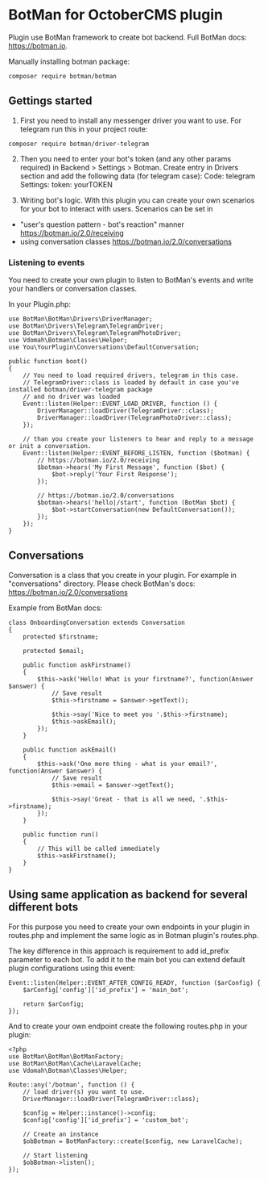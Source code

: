 # BotMan for OctoberCMS plugin
Plugin use BotMan framework to create bot backend. Full BotMan docs: https://botman.io.

Manually installing botman package:
````$xslt
composer require botman/botman
````

## Gettings started

1. First you need to install any messenger driver you want to use. For telegram run this in your project route:
````$xslt
composer require botman/driver-telegram
````

2. Then you need to enter your bot's token (and any other params required) in Backend > Settings > Botman.
Create entry in Drivers section and add the following data (for telegram case):
Code: telegram
Settings: 
    token: yourTOKEN

3. Writing bot's logic. With this plugin you can create your own scenarios for your bot to interact with users. 
Scenarios can be set in 
- "user's question pattern - bot's reaction" manner https://botman.io/2.0/receiving
- using conversation classes https://botman.io/2.0/conversations

### Listening to events

You need to create your own plugin to listen to BotMan's events and write your handlers or conversation classes.

In your Plugin.php:
````
use BotMan\BotMan\Drivers\DriverManager;
use BotMan\Drivers\Telegram\TelegramDriver;
use BotMan\Drivers\Telegram\TelegramPhotoDriver;
use Vdomah\Botman\Classes\Helper;
use You\YourPlugin\Conversations\DefaultConversation;

public function boot()
{
    // You need to load required drivers, telegram in this case. 
    // TelegramDriver::class is loaded by default in case you've installed botman/driver-telegram package
    // and no driver was loaded
    Event::listen(Helper::EVENT_LOAD_DRIVER, function () {
        DriverManager::loadDriver(TelegramDriver::class);
        DriverManager::loadDriver(TelegramPhotoDriver::class);
    });

    // than you create your listeners to hear and reply to a message or init a conversation.
    Event::listen(Helper::EVENT_BEFORE_LISTEN, function ($botman) {
        // https://botman.io/2.0/receiving
        $botman->hears('My First Message', function ($bot) {
            $bot->reply('Your First Response');
        });
        
        // https://botman.io/2.0/conversations
        $botman->hears('hello|/start', function (BotMan $bot) {
            $bot->startConversation(new DefaultConversation());
        });
    });
}
````

## Conversations
Conversation is a class that you create in your plugin. For example in "conversations" directory. Please check BotMan's docs: https://botman.io/2.0/conversations

Example from BotMan docs:
````
class OnboardingConversation extends Conversation
{
    protected $firstname;

    protected $email;

    public function askFirstname()
    {
        $this->ask('Hello! What is your firstname?', function(Answer $answer) {
            // Save result
            $this->firstname = $answer->getText();

            $this->say('Nice to meet you '.$this->firstname);
            $this->askEmail();
        });
    }

    public function askEmail()
    {
        $this->ask('One more thing - what is your email?', function(Answer $answer) {
            // Save result
            $this->email = $answer->getText();

            $this->say('Great - that is all we need, '.$this->firstname);
        });
    }

    public function run()
    {
        // This will be called immediately
        $this->askFirstname();
    }
}
````

## Using same application as backend for several different bots

For this purpose you need to create your own endpoints in your plugin in routes.php 
and implement the same logic as in Botman plugin's routes.php.

The key difference in this approach is requirement to add id_prefix parameter to each bot.
To add it to the main bot you can extend default plugin configurations using this event:

````$xslt
Event::listen(Helper::EVENT_AFTER_CONFIG_READY, function ($arConfig) {
    $arConfig['config']['id_prefix'] = 'main_bot';

    return $arConfig;
});
````

And to create your own endpoint create the following routes.php in your plugin:
````$xslt
<?php
use BotMan\BotMan\BotManFactory;
use BotMan\BotMan\Cache\LaravelCache;
use Vdomah\Botman\Classes\Helper;

Route::any('/botman', function () {
    // load driver(s) you want to use.
    DriverManager::loadDriver(TelegramDriver::class);

    $config = Helper::instance()->config;
    $config['config']['id_prefix'] = 'custom_bot';

    // Create an instance
    $obBotman = BotManFactory::create($config, new LaravelCache);

    // Start listening
    $obBotman->listen();
});
````